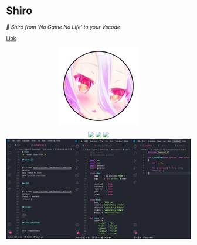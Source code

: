 # Shiro
*🎀 Shiro from 'No Game No Life' to your Vscode*

<a href = "https://marketplace.visualstudio.com/items?itemName=Neotoxic-off.shiro">Link</a>

<p align = "center" >
    <img src = "https://github.com/Neotoxic-off/Shiro/raw/master/img/logo.png" weight = "216" height = "216">
</p>

<div align="center">
    <img src="https://img.shields.io/badge/Release-V1.0.1-success?style=for-the-badge&logo=github&colorA=2b303b&colorB=96E072">
    <img src="https://vsmarketplacebadge.apphb.com/downloads-short/Neotoxic-off.shiro.svg?style=for-the-badge&logo=docusign&logoColor=white&colorA=2b303b&colorB=96E072">
    <img src="https://vsmarketplacebadge.apphb.com/rating-star/Neotoxic-off.shiro.svg?style=for-the-badge&logo=reverbnation&logoColor=white&colorA=2b303b&colorB=FFE66D">
    <img src="https://github.com/Neotoxic-off/Shiro/raw/master/img/theme.png">
<div/>
